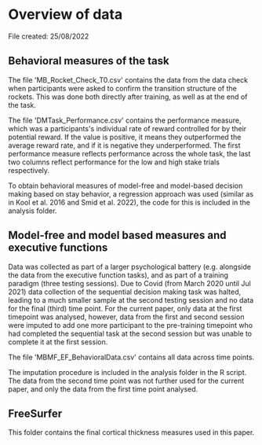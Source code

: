 # Overview of data

File created: 25/08/2022

## Behavioral measures of the task
The file 'MB_Rocket_Check_T0.csv' contains the data from the data check when participants were asked to confirm the transition structure of the rockets. This was done both directly after training, as well as at the end of the task. 

The file 'DMTask_Performance.csv' contains the performance measure, which was a participants's individual rate of reward controlled for by their potential reward. If the value is positive, it means they outperformed the average reward rate, and if it is negative they underperformed. The first performance measure reflects performance across the whole task, the last two columns reflect performance for the low and high stake trials respectively. 

To obtain behavioral measures of model-free and model-based decision making based on stay behavior, a regression approach was used (similar as in Kool et al. 2016 and Smid et al. 2022), the code for this is included in the analysis folder. 

## Model-free and model based measures and executive functions
Data was collected as part of a larger psychological battery (e.g. alongside the data from the executive function tasks), and as part of a training paradigm (three testing sessions). Due to Covid (from March 2020 until Jul 2021) data collection of the sequential decision making task was halted, leading to a much smaller sample at the second testing session and no data for the final (third) time point. For the current paper, only data at the first timepoint was analysed, however, data from the first and second session were imputed to add one more participant to the pre-training timepoint who had completed the sequential task at the second session but was unable to complete it at the first session.

The file 'MBMF_EF_BehavioralData.csv' contains all data across time points. 

The imputation procedure is included in the analysis folder in the R script. The data from the second time point was not further used for the current paper, and only the data from the first time point analysed.

## FreeSurfer
This folder contains the final cortical thickness measures used in this paper. 
